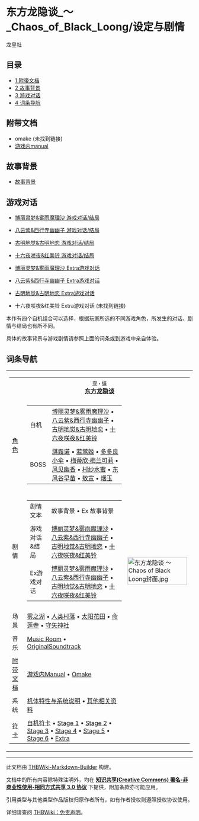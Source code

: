 # 东方龙隐谈_～_Chaos_of_Black_Loong/设定与剧情

<!-- source html: G:\repos\THBWiki-Markdown-Builder\THBWikiMarkdown\Temp\main\d\d9\ns0%3A%E4%B8%9C%E6%96%B9%E9%BE%99%E9%9A%90%E8%B0%88_%EF%BD%9E_Chaos_of_Black_Loong%2F%E8%AE%BE%E5%AE%9A%E4%B8%8E%E5%89%A7%E6%83%85.html -->

龙皇社

## 目录

- [1 附带文档](#附带文档)
- [2 故事背景](#故事背景)
- [3 游戏对话](#游戏对话)
- [4 词条导航](#词条导航)




## 附带文档
- omake (未找到链接)
- [游戏内manual](./东方龙隐谈_～_Chaos_of_Black_Loong-设定与剧情-manual.md)

## 故事背景
- [故事背景](./东方龙隐谈_～_Chaos_of_Black_Loong-设定与剧情-故事背景.md)

## 游戏对话
- [博丽灵梦&amp;雾雨魔理沙 游戏对话/结局](./东方龙隐谈_～_Chaos_of_Black_Loong-设定与剧情-博丽灵梦&雾雨魔理沙.md)
- [八云紫&amp;西行寺幽幽子 游戏对话/结局](./东方龙隐谈_～_Chaos_of_Black_Loong-设定与剧情-八云紫&西行寺幽幽子.md)
- [古明地觉&amp;古明地恋 游戏对话/结局](./东方龙隐谈_～_Chaos_of_Black_Loong-设定与剧情-古明地觉&古明地恋.md)
- [十六夜咲夜&amp;红美铃 游戏对话/结局](./东方龙隐谈_～_Chaos_of_Black_Loong-设定与剧情-十六夜咲夜&红美铃.md)

- [博丽灵梦&amp;雾雨魔理沙 Extra游戏对话](./东方龙隐谈_～_Chaos_of_Black_Loong-设定与剧情-博丽灵梦&雾雨魔理沙Ex.md)
- [八云紫&amp;西行寺幽幽子 Extra游戏对话](./东方龙隐谈_～_Chaos_of_Black_Loong-设定与剧情-八云紫&西行寺幽幽子Ex.md)
- [古明地觉&amp;古明地恋 Extra游戏对话](./东方龙隐谈_～_Chaos_of_Black_Loong-设定与剧情-古明地觉&古明地恋Ex.md)
- 十六夜咲夜&amp;红美铃 Extra游戏对话 (未找到链接)

  
本作有四个自机组合可以选择，根据玩家所选的不同游戏角色，所发生的对话、剧情与结局也有所不同。
  
  
具体的故事背景与游戏剧情请参照上面的词条或到游戏中亲自体验。
  

## 词条导航
  
  

<table><tbody><tr><td><table cellspacing="0" class="nowraplinks mw-collapsible mw-collapsed" style="width:100%;;;"><tbody><tr><th style=";" colspan="3" class="navbox-title"><div class="navbar"><div class="noprint plainlinksneverexpand" style="background-color:transparent; padding:0; font-weight:normal; font-size:80%; white-space:nowrap;"><a href="./东方龙隐谈_～_Chaos_of_Black_Loong-导航.md" title="东方龙隐谈 ～ Chaos of Black Loong/导航"><span style=";;border:none;" title="查看这个模板">查</span></a>&#160;<span style="font-size:80%;">•</span>&#160;<a href="/index.php?title=%E4%B8%9C%E6%96%B9%E9%BE%99%E9%9A%90%E8%B0%88_%EF%BD%9E_Chaos_of_Black_Loong/%E5%AF%BC%E8%88%AA&amp;action=edit"><span style=";;border:none;" title="您可以编辑这个模板。请在储存变更之前先预览">编</span></a></div></div><span><a href="./东方龙隐谈_～_Chaos_of_Black_Loong.md" title="东方龙隐谈 ～ Chaos of Black Loong" unred="">东方龙隐谈</a></span></th></tr><tr><td></td></tr><tr><td class="navbox-group" style=";;"><a href="./东方龙隐谈_～_Chaos_of_Black_Loong-角色.md" title="东方龙隐谈 ～ Chaos of Black Loong/角色">角色</a></td><td style=";;" class="navbox-list navbox-odd"><div></div><table cellspacing="0" class="nowraplinks navbox-subgroup" style="width:100%;;;;"><tbody><tr><td class="navbox-group" style=";;"><div>自机</div></td><td style=";;" class="navbox-list navbox-odd"><div><a href="./东方龙隐谈_～_Chaos_of_Black_Loong-角色.md" title="东方龙隐谈 ～ Chaos of Black Loong/角色">博丽灵梦&amp;雾雨魔理沙</a> &#8226; <a href="./东方龙隐谈_～_Chaos_of_Black_Loong-角色.md" title="东方龙隐谈 ～ Chaos of Black Loong/角色">八云紫&amp;西行寺幽幽子</a> &#8226; <a href="./东方龙隐谈_～_Chaos_of_Black_Loong-角色.md" title="东方龙隐谈 ～ Chaos of Black Loong/角色">古明地觉&amp;古明地恋</a> &#8226; <a href="./东方龙隐谈_～_Chaos_of_Black_Loong-角色.md" title="东方龙隐谈 ～ Chaos of Black Loong/角色">十六夜咲夜&amp;红美铃</a></div></td></tr><tr><td></td></tr><tr><td class="navbox-group" style=";;"><div>BOSS</div></td><td style=";;" class="navbox-list navbox-even"><div><a href="./琪露诺.md" title="琪露诺">琪露诺</a> &#8226; <a href="./若鹭姬.md" title="若鹭姬">若鹭姬</a> &#8226; <a href="./多多良小伞.md" title="多多良小伞">多多良小伞</a> &#8226; <a href="./梅蒂欣·梅兰可莉.md" title="梅蒂欣·梅兰可莉">梅蒂欣·梅兰可莉</a> &#8226; <a href="./风见幽香.md" title="风见幽香">风见幽香</a> &#8226; <a href="./村纱水蜜.md" title="村纱水蜜">村纱水蜜</a> &#8226; <a href="./东风谷早苗.md" title="东风谷早苗">东风谷早苗</a> &#8226; <a href="./敖宣.md" title="敖宣">敖宣</a> &#8226; <a href="./烟玉.md" title="烟玉">烟玉</a></div></td></tr></tbody></table><div></div></td><td class="navbox-image" style="" rowspan="13"><a href="./文件-东方龙隐谈_～_Chaos_of_Black_Loong封面.jpg.md" class="image"><img alt="东方龙隐谈 ～ Chaos of Black Loong封面.jpg" src="https://upload.thwiki.cc/thumb/3/3a/%E4%B8%9C%E6%96%B9%E9%BE%99%E9%9A%90%E8%B0%88_%EF%BD%9E_Chaos_of_Black_Loong%E5%B0%81%E9%9D%A2.jpg/160px-%E4%B8%9C%E6%96%B9%E9%BE%99%E9%9A%90%E8%B0%88_%EF%BD%9E_Chaos_of_Black_Loong%E5%B0%81%E9%9D%A2.jpg" decoding="async" loading="lazy" width="160" height="75" srcset="https://upload.thwiki.cc/thumb/3/3a/%E4%B8%9C%E6%96%B9%E9%BE%99%E9%9A%90%E8%B0%88_%EF%BD%9E_Chaos_of_Black_Loong%E5%B0%81%E9%9D%A2.jpg/240px-%E4%B8%9C%E6%96%B9%E9%BE%99%E9%9A%90%E8%B0%88_%EF%BD%9E_Chaos_of_Black_Loong%E5%B0%81%E9%9D%A2.jpg 1.5x, https://upload.thwiki.cc/thumb/3/3a/%E4%B8%9C%E6%96%B9%E9%BE%99%E9%9A%90%E8%B0%88_%EF%BD%9E_Chaos_of_Black_Loong%E5%B0%81%E9%9D%A2.jpg/320px-%E4%B8%9C%E6%96%B9%E9%BE%99%E9%9A%90%E8%B0%88_%EF%BD%9E_Chaos_of_Black_Loong%E5%B0%81%E9%9D%A2.jpg 2x" data-file-width="460" data-file-height="215"></a></td></tr><tr><td></td></tr><tr><td class="navbox-group" style=";;"><a class="mw-selflink selflink">剧情</a></td><td style=";;" class="navbox-list navbox-even"><div></div><table cellspacing="0" class="nowraplinks navbox-subgroup" style="width:100%;;;;"><tbody><tr><td class="navbox-group" style=";;"><div>剧情文本</div></td><td style=";;" class="navbox-list navbox-odd"><div><a class="mw-selflink selflink">故事背景</a> &#8226; <a class="mw-selflink selflink">Ex 故事背景</a></div></td></tr><tr><td></td></tr><tr><td class="navbox-group" style=";;"><div>游戏对话&amp;结局</div></td><td style=";;" class="navbox-list navbox-even"><div><a href="./东方龙隐谈_～_Chaos_of_Black_Loong-设定与剧情-博丽灵梦&雾雨魔理沙.md" title="东方龙隐谈 ～ Chaos of Black Loong/设定与剧情/博丽灵梦&amp;雾雨魔理沙">博丽灵梦&amp;雾雨魔理沙</a> &#8226; <a href="./东方龙隐谈_～_Chaos_of_Black_Loong-设定与剧情-八云紫&西行寺幽幽子.md" title="东方龙隐谈 ～ Chaos of Black Loong/设定与剧情/八云紫&amp;西行寺幽幽子">八云紫&amp;西行寺幽幽子</a> &#8226; <a href="./东方龙隐谈_～_Chaos_of_Black_Loong-设定与剧情-古明地觉&古明地恋.md" title="东方龙隐谈 ～ Chaos of Black Loong/设定与剧情/古明地觉&amp;古明地恋">古明地觉&amp;古明地恋</a> &#8226; <a href="./东方龙隐谈_～_Chaos_of_Black_Loong-设定与剧情-十六夜咲夜&红美铃.md" title="东方龙隐谈 ～ Chaos of Black Loong/设定与剧情/十六夜咲夜&amp;红美铃">十六夜咲夜&amp;红美铃</a></div></td></tr><tr><td></td></tr><tr><td class="navbox-group" style=";;"><div>Ex游戏对话</div></td><td style=";;" class="navbox-list navbox-odd"><div><a href="./东方龙隐谈_～_Chaos_of_Black_Loong-设定与剧情-博丽灵梦&雾雨魔理沙Ex.md" title="东方龙隐谈 ～ Chaos of Black Loong/设定与剧情/博丽灵梦&amp;雾雨魔理沙Ex">博丽灵梦&amp;雾雨魔理沙</a> &#8226; <a href="./东方龙隐谈_～_Chaos_of_Black_Loong-设定与剧情-八云紫&西行寺幽幽子Ex.md" title="东方龙隐谈 ～ Chaos of Black Loong/设定与剧情/八云紫&amp;西行寺幽幽子Ex">八云紫&amp;西行寺幽幽子</a> &#8226; <a href="./东方龙隐谈_～_Chaos_of_Black_Loong-设定与剧情-古明地觉&古明地恋Ex.md" title="东方龙隐谈 ～ Chaos of Black Loong/设定与剧情/古明地觉&amp;古明地恋Ex">古明地觉&amp;古明地恋</a> &#8226; <a href="/index.php?title=%E4%B8%9C%E6%96%B9%E9%BE%99%E9%9A%90%E8%B0%88_%EF%BD%9E_Chaos_of_Black_Loong/%E8%AE%BE%E5%AE%9A%E4%B8%8E%E5%89%A7%E6%83%85/%E5%8D%81%E5%85%AD%E5%A4%9C%E5%92%B2%E5%A4%9C%26%E7%BA%A2%E7%BE%8E%E9%93%83Ex&amp;action=edit&amp;redlink=1" class="new" title="东方龙隐谈 ～ Chaos of Black Loong/设定与剧情/十六夜咲夜&amp;红美铃Ex（页面不存在）">十六夜咲夜&amp;红美铃</a></div></td></tr></tbody></table><div></div></td></tr><tr><td></td></tr><tr><td class="navbox-group" style=";;">场景</td><td style=";;" class="navbox-list navbox-odd"><div><a href="./雾之湖.md" title="雾之湖">雾之湖</a> &#8226; <a href="./人类村落.md" title="人类村落">人类村落</a> &#8226; <a href="./太阳花田.md" title="太阳花田">太阳花田</a> &#8226; <a href="./命莲寺.md" title="命莲寺">命莲寺</a> &#8226; <a href="./守矢神社.md" title="守矢神社">守矢神社</a></div></td></tr><tr><td></td></tr><tr><td class="navbox-group" style=";;">音乐</td><td style=";;" class="navbox-list navbox-even"><div><a href="./东方龙隐谈_～_Chaos_of_Black_Loong-音乐.md" title="东方龙隐谈 ～ Chaos of Black Loong/音乐">Music Room</a> &#8226; <a href="./龙隐传说.md" title="龙隐传说">OriginalSoundtrack</a></div></td></tr><tr><td></td></tr><tr><td class="navbox-group" style=";;"><a href="./东方龙隐谈_～_Chaos_of_Black_Loong.md" title="东方龙隐谈 ～ Chaos of Black Loong">附带文档</a></td><td style=";;" class="navbox-list navbox-odd"><div><a href="./东方龙隐谈_～_Chaos_of_Black_Loong-设定与剧情-manual.md" title="东方龙隐谈 ～ Chaos of Black Loong/设定与剧情/manual">游戏内Manual</a> &#8226; <a href="/index.php?title=%E4%B8%9C%E6%96%B9%E9%BE%99%E9%9A%90%E8%B0%88_%EF%BD%9E_Chaos_of_Black_Loong/%E8%AE%BE%E5%AE%9A%E4%B8%8E%E5%89%A7%E6%83%85/Omake&amp;action=edit&amp;redlink=1" class="new" title="东方龙隐谈 ～ Chaos of Black Loong/设定与剧情/Omake（页面不存在）">Omake</a></div></td></tr><tr><td></td></tr><tr><td class="navbox-group" style=";;">系统</td><td style=";;" class="navbox-list navbox-even"><div><a href="/index.php?title=%E4%B8%9C%E6%96%B9%E9%BE%99%E9%9A%90%E8%B0%88_%EF%BD%9E_Chaos_of_Black_Loong/%E7%B3%BB%E7%BB%9F&amp;action=edit&amp;redlink=1" class="new" title="东方龙隐谈 ～ Chaos of Black Loong/系统（页面不存在）">机体特性与系统说明</a> &#8226; <a href="/index.php?title=%E4%B8%9C%E6%96%B9%E9%BE%99%E9%9A%90%E8%B0%88_%EF%BD%9E_Chaos_of_Black_Loong/%E5%85%B6%E4%BB%96&amp;action=edit&amp;redlink=1" class="new" title="东方龙隐谈 ～ Chaos of Black Loong/其他（页面不存在）">其他相关资料</a></div></td></tr><tr><td></td></tr><tr><td class="navbox-group" style=";;"><a href="./东方龙隐谈_～_Chaos_of_Black_Loong-符卡.md" title="东方龙隐谈 ～ Chaos of Black Loong/符卡">符卡</a></td><td style=";;" class="navbox-list navbox-odd"><div><a href="/index.php?title=%E4%B8%9C%E6%96%B9%E9%BE%99%E9%9A%90%E8%B0%88_%EF%BD%9E_Chaos_of_Black_Loong/%E7%AC%A6%E5%8D%A1/%E8%87%AA%E6%9C%BA&amp;action=edit&amp;redlink=1" class="new" title="东方龙隐谈 ～ Chaos of Black Loong/符卡/自机（页面不存在）">自机符卡</a> &#8226; <a href="./东方龙隐谈_～_Chaos_of_Black_Loong-符卡-Stage_1.md" title="东方龙隐谈 ～ Chaos of Black Loong/符卡/Stage 1">Stage 1</a> &#8226; <a href="./东方龙隐谈_～_Chaos_of_Black_Loong-符卡-Stage_2.md" title="东方龙隐谈 ～ Chaos of Black Loong/符卡/Stage 2">Stage 2</a> &#8226; <a href="./东方龙隐谈_～_Chaos_of_Black_Loong-符卡-Stage_3.md" title="东方龙隐谈 ～ Chaos of Black Loong/符卡/Stage 3">Stage 3</a> &#8226; <a href="./东方龙隐谈_～_Chaos_of_Black_Loong-符卡-Stage_4.md" title="东方龙隐谈 ～ Chaos of Black Loong/符卡/Stage 4">Stage 4</a> &#8226; <a href="./东方龙隐谈_～_Chaos_of_Black_Loong-符卡-Stage_5.md" title="东方龙隐谈 ～ Chaos of Black Loong/符卡/Stage 5">Stage 5</a> &#8226; <a href="./东方龙隐谈_～_Chaos_of_Black_Loong-符卡-Stage_6.md" title="东方龙隐谈 ～ Chaos of Black Loong/符卡/Stage 6">Stage 6</a> &#8226; <a href="./东方龙隐谈_～_Chaos_of_Black_Loong-符卡-Stage_Extra.md" title="东方龙隐谈 ～ Chaos of Black Loong/符卡/Stage Extra">Extra</a></div></td></tr></tbody></table></td></tr></tbody></table>






---

此文档由 [THBWiki-Markdown-Builder](https://github.com/Delsin-Yu/THBWiki-Markdown-Builder) 构建。

文档中的所有内容除特殊注明外，均在 [**知识共享(Creative Commons) 署名-非商业性使用-相同方式共享 3.0 协议**](https://creativecommons.org/licenses/by-sa/3.0/deed.zh-hans) 下提供，附加条款亦可能应用。

引用类型与其他类型作品版权归原作者所有，如有作者授权则遵照授权协议使用。

详细请查阅 [THBWiki：免责声明](https://thbwiki.cc/THBWiki:%E5%85%8D%E8%B4%A3%E5%A3%B0%E6%98%8E)。

